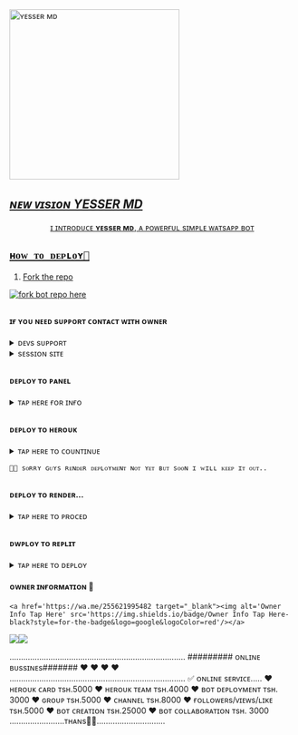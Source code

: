  <a href="https://whatsapp.com/channel/0029VafCB3o1HspqKxulv82s">
 <img alt="ʏᴇssᴇʀ ᴍᴅ" height="300" src="https://files.catbox.moe/r3x8bb.jpg">

  ## ***ɴᴇᴡ ᴠɪsɪᴏɴ YESSER MD***

  </h1> 
<p align="center">ɪ ɪɴᴛʀᴏᴅᴜᴄᴇ <b>ʏᴇssᴇʀ ᴍᴅ</b>, ᴀ ᴘᴏᴡᴇʀғᴜʟ sɪᴍᴘʟᴇ ᴡᴀᴛsᴀᴘᴘ ʙᴏᴛ </p>




## `ʜᴏᴡ ᴛᴏ ᴅᴇᴘʟᴏʏ🤠`


1. Fork the repo

<a href='https://github.com/Yassin994/YESSER-MD/fork' target="_black"><img alt='fork bot repo here' src='https://img.shields.io/badge/fork repo-black?style=for-the-badge&logo=github&logoColor=yellow'/></a>





##


#### ɪғ ʏᴏᴜ ɴᴇᴇᴅ sᴜᴘᴘᴏʀᴛ ᴄᴏɴᴛᴀᴄᴛ ᴡɪᴛʜ ᴏᴡɴᴇʀ




</details>

<details>
<summary>ᴅᴇᴠs sᴜᴘᴘᴏʀᴛ</summary>
  ᴊᴏɪɴ ɴᴏᴡ ✔️
<a href='https://whatsapp.com/channel/0029VafCB3o1HspqKxulv82s target="_blank"><img alt='WHATSAPP' src='https://img.shields.io/badge/WhatsApp Channel Support-black?style=for-the-badge&logo=whatsapp&logoColor=red'/></a>

<a href='https://chat.whatsapp.com/DFmm1OBboewBk9kEDBrfNvi' target="_blank"><img alt='WHATSAPP' src='https://img.shields.io/badge/Join WhatsApp Group-black?style=for-the-badge&logo=whatsapp&logoColor=yellow'/></a>

<a href='https://wa.me/255621995482' target="_blank"><img alt='WHATSAPP' src='https://img.shields.io/badge/Wa Me Here-black?style=for-the-badge&logo=whatsapp&logoColor=pink'/></a>

<a href='https://youtube.com/@yessertech?si=mkU9LFHXIGXy1Gbv' target="_blank"><img alt='YOUTUBE' src='https://img.shields.io/badge/Tutorial Here In Youtube-black?style=for-the-badge&logo=youtube&logoColor=pink'/></a>





##

#### ɢᴇᴛ sᴇssɪᴏɴ ɪᴅ ʜᴇʀᴇ



</details>

<details>
<summary> sᴇssɪᴏɴ sɪᴛᴇ </summary>
 
   ɢᴇᴛ ʏᴏᴜʀ sᴇssɪᴏɴ ɪᴅ ʜᴇʀᴇ ғᴏʀ ʙᴏᴏᴛᴏᴍ ʙᴏᴛ,👇
    <a href='https://yesser-scanner-8309ae116f64.herokuapp.com/' target="_blank"><img alt='Pair Code Your Here' src='https://img.shields.io/badge/Pair Your Code Here-black?style=for-the-badge&logo=git&logoColor=green'/></a>


  ɢᴇᴛ ʏᴏᴜʀ sᴇssɪᴏɴ ɪᴅ ʜᴇʀᴇ ғᴏʀ ɴᴏʀᴍᴀʟ👇
    <a href='https://yesser.onrender.com/' target="_blank"><img alt='Pair Code Your Here' src='https://img.shields.io/badge/Pair Your Code Here-black?style=for-the-badge&logo=git&logoColor=green'/></a>
</details>




##

####  ᴅᴇᴘʟᴏʏ ᴛᴏ ᴘᴀɴᴇʟ



</details>

<details>
<summary>ᴛᴀᴘ ʜᴇʀᴇ ғᴏʀ ɪɴғᴏ</summary>
1. If You don't have a account on panel Create a account.
    <a href='https://bot-hosting.net/?aff=1086839354611212288' target="_blank"><img alt='Create Your Account Now' src='https://img.shields.io/badge/Create Your Account Now-black?style=for-the-badge&logo=discord&logoColor=darkblue'/></a>


2. Now Deploy
   <a href='https://bot-hosting.net/?aff=1086839354611212288' target="_blank"><img alt='Tap Here For Deployment' src='https://img.shields.io/badge/Tap Deploy On Pannel Here-black?style=for-the-badge&logo=discord&logoColor=darkblue'/></a>
</details>


##

#### ᴅᴇᴘʟᴏʏ ᴛᴏ ʜᴇʀᴏᴜᴋ 



</details>

<details>
<summary>ᴛᴀᴘ ʜᴇʀᴇ ᴛᴏ ᴄᴏᴜɴᴛɪɴᴜᴇ</summary>
1. If You don't have a account in Heroku. Create a account.
    <a href='https://signup.heroku.com/' target="_blank"><img alt='Create Your Account Here' src='https://img.shields.io/badge/Create Your Account Here-black?style=for-the-badge&logo=heroku&logoColor=purple'/></a>


2. Now Deploy Botton Bot. 
   <a href='https://dashboard.heroku.com/new?template=https://github.com/Yassin994/YESSER-MD' target="_blank"><img alt='Tap Deploy On Heroku Here' src='https://img.shields.io/badge/Deploy To Heroku Here-black?style=for-the-badge&logo=heroku&logoColor=purple'/></a>

  3. Now Deploy Normal Bot.
     <a href='https://dashboard.heroku.com/new?template=https://github.com/Yassin994/YESSER-1' target="_blank"><img alt='Tap Deploy On Heroku Here' src='https://img.shields.io/badge/Deploy To Heroku Here-black?style=for-the-badge&logo=heroku&logoColor=purple'/></a>
</details>





    🙏🤠 sᴏʀʀʏ ɢᴜʏs ʀᴇɴᴅᴇʀ ᴅᴇᴘʟᴏʏᴍᴇɴᴛ ɴᴏᴛ ʏᴇᴛ ʙᴜᴛ sᴏᴏɴ ɪ ᴡɪʟʟ ᴋᴇᴇᴘ ɪᴛ ᴏᴜᴛ..






##

#### ᴅᴇᴘʟᴏʏ ᴛᴏ ʀᴇɴᴅᴇʀ...




</details>

<details>
<summary>ᴛᴀᴘ ʜᴇʀᴇ ᴛᴏ ᴘʀᴏᴄᴇᴅ</summary>

1. If You don't have a account in Render. Create a account.
   <a href='https://dashboard.render.com/register' target="_blank"><img alt='Create Your Account Now' src='https://img.shields.io/badge/Create Your Account Now-black?style=for-the-badge&logo=render&logoColor=blue'/></a>

2. Now Deploy
    <a href='https://dashboard.render.com' target="_blank"><img alt='Deploy On Render Here' src='https://img.shields.io/badge/Deploy On Render Here-black?style=for-the-badge&logo=render&logoColor=blue'/></a>
</details>


##


#### ᴅᴡᴘʟᴏʏ ᴛᴏ ʀᴇᴘʟɪᴛ


</details>

<details>
<summary>ᴛᴀᴘ ʜᴇʀᴇ ᴛᴏ ᴅᴇᴘʟᴏʏ</summary>

1. If You Don't Have Account In Replit Create Now.
   <a href='https://replit.com' target="_blank"><img alt='replit' src='https://img.shields.io/badge/Create Your Account Here-black?style=for-the-badge&logo=replit&logoColor=orange'/></a>
   
  
3. Now Deploy Button Bot. 
  <a href='https://replit.com/github/Yassin994/YESSER-MD' target="_blank"><img alt='replit' src='https://img.shields.io/badge/DEPLOY ON REPLIT-black?style=for-the-badge&logo=replit&logoColor=orange'/></a>

  3. Now Deploy Normal Bot.
     <a href='https://replit.com/github/Yassin994/YESSER-1' target="_blank"><img alt='replit' src='https://img.shields.io/badge/DEPLOY ON REPLIT-black?style=for-the-badge&logo=replit&logoColor=orange'/></a>

### ʜᴏᴡ ᴛᴏ ᴅᴇᴘʟᴏʏ ᴏɴ ʀᴇᴘʟɪᴛ

      1.Open account on replit 
      2.Open bot repo then fork. 
      3.Tap deploy button to "deploy on replit". 
      4.Tap import from github 
      5.After importing tap 👈 button down 👇 of replit dashboard. 
      6.Choose config.cjs file then put your session 🆔 and others you need. 
      7.Tap button written run to run your bot then go test it's work. 
      ᴋᴇᴇᴘ ᴜsɪɴɢ YESSER MD
  </details>


#### ᴏᴡɴᴇʀ ɪɴғᴏʀᴍᴀᴛɪᴏɴ 🤠


    <a href='https://wa.me/255621995482 target="_blank"><img alt='Owner Info Tap Here' src='https://img.shields.io/badge/Owner Info Tap Here-black?style=for-the-badge&logo=google&logoColor=red'/></a>
</details>
   

<a><img src='https://i.imgur.com/LyHic3i.gif'/></a><a><img src='https://i.imgur.com/LyHic3i.gif'/></a>

.............................................................................
######### ᴏɴʟɪɴᴇ ʙᴜssɪɴᴇs#######
      ❤️     ❤️      ❤️      ❤️
.............................................................................
✅ ᴏɴʟɪɴᴇ sᴇʀᴠɪᴄᴇ.....
❤️ ʜᴇʀᴏᴜᴋ ᴄᴀʀᴅ ᴛsʜ.5000
❤️ ʜᴇʀᴏᴜᴋ ᴛᴇᴀᴍ  ᴛsʜ.4000
❤️ ʙᴏᴛ ᴅᴇᴘʟᴏʏᴍᴇɴᴛ ᴛsʜ. 3000
❤️ ɢʀᴏᴜᴘ       ᴛsʜ.5000
❤️ ᴄʜᴀɴɴᴇʟ      ᴛsʜ.8000
❤️ ғᴏʟʟᴏᴡᴇʀs/ᴠɪᴇᴡs/ʟɪᴋᴇ  ᴛsʜ.5000
❤️ ʙᴏᴛ ᴄʀᴇᴀᴛɪᴏɴ   ᴛsʜ.25000
❤️ ʙᴏᴛ ᴄᴏʟʟᴀʙᴏʀᴀᴛɪᴏɴ   ᴛsʜ. 3000
........................ᴛʜᴀɴs🤠🙏..............................
